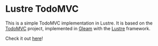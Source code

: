 # Lustre TodoMVC

This is a simple TodoMVC implementation in Lustre. It is based on the [TodoMVC](https://todomvc.com/) project, implemented in [Gleam](https://gleam.run/) with the [Lustre](https://hexdocs.pm/lustre/) framework.

Check it out [here](https://ryanmiville.github.io/lustre-todomvc/)!
